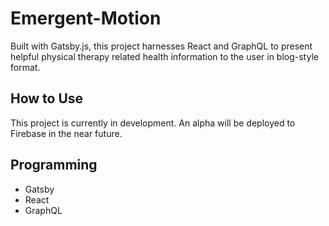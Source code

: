 # Emergent-Motion
Built with Gatsby.js, this project harnesses React and GraphQL to present helpful physical therapy related health information to the user in blog-style format.

## How to Use
This project is currently in development. An alpha will be deployed to Firebase in the near future.

## Programming
* Gatsby
* React
* GraphQL
